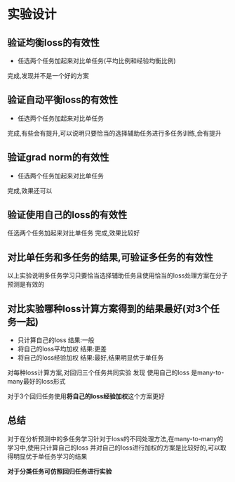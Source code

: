 # 实验设计

## 验证均衡loss的有效性
- 任选两个任务加起来对比单任务(平均比例和经验均衡比例)

完成,发现并不是一个好的方案

## 验证自动平衡loss的有效性
- 任选两个任务加起来对比单任务

完成,有些会有提升,可以说明只要恰当的选择辅助任务进行多任务训练,会有提升

## 验证grad norm的有效性
- 任选两个任务加起来对比单任务

完成,效果还可以

## 验证使用自己的loss的有效性
任选两个任务加起来对比单任务
完成,效果比较好

## 对比单任务和多任务的结果,可验证多任务的有效性

以上实验说明多任务学习只要恰当选择辅助任务且使用恰当的loss处理方案在分子预测是有效的

## 对比实验哪种loss计算方案得到的结果最好(对3个任务一起)
- 只计算自己的loss 结果:一般
- 将自己的loss平均加权 结果:更差
- 将自己的loss经验加权 结果:最好,结果明显优于单任务

对每种loss计算方案,对回归三个任务共同实验
发现 使用自己的loss 是many-to-many最好的loss形式

对于3个回归任务使用**将自己的loss经验加权**这个方案更好

## 总结
对于在分析预测中的多任务学习针对于loss的不同处理方法,在many-to-many的学习中,使用只计算自己的loss
并对自己的loss进行加权的方案是比较好的,可以取得明显优于单任务学习的结果


**对于分类任务可仿照回归任务进行实验**

